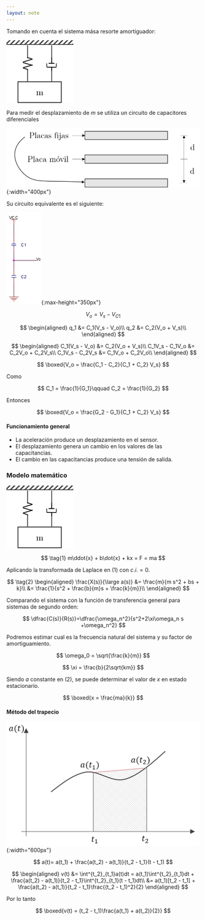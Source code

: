 ```yaml
---
layout: note
---
```


Tomando en cuenta el sistema mása resorte amortiguador:

![Fig sistema masa resorte](../../img/sistemaMasaResorteAmortiguador.png)

Para medir el desplazamiento de $m$ se utiliza un circuito de capacitores diferenciales

![Fig placas paralelas](../../img/capacitorDiferencial.png){:width="400px"}

Su circuito equivalente es el siguiente:

![Fig circuito equivalente](../../img/capacitorDiferencialCEquivalente.png.jpg){:max-height="350px"}

$$
V_o = V_s - V_{C1}
$$

$$
\begin{aligned}
    q_1 &= C_1(V_s - V_o)\\
    q_2 &= C_2(V_o + V_s)\\
\end{aligned}
$$

$$
\begin{aligned}
    C_1(V_s - V_o) &= C_2(V_o + V_s)\\
    C_1V_s - C_1V_o &= C_2V_o + C_2V_s\\
    C_1V_s - C_2V_s &= C_1V_o + C_2V_o\\
\end{aligned}
$$

$$
\boxed{V_o = \frac{C_1 - C_2}{C_1 + C_2} V_s}
$$

Como

$$
C_1 = \frac{1}{G_1}\qquad C_2 = \frac{1}{G_2}
$$

Entonces

$$
\boxed{V_o = \frac{G_2 - G_1}{C_1 + C_2} V_s}
$$

#### Funcionamiento general
* La aceleración produce un desplazamiento en el sensor.
* El desplazamiento genera un cambio en los valores de las capacitancias.
* El cambio en las capacitancias produce una tensión de salida.

### Modelo matemático

![fig masa resorte amortiguador](../../img/sistemaMasaResorteAmortiguador.png)

$$
\tag{1}
m\ddot{x} + b\dot{x} + kx = F = ma
$$

Aplicando la transformada de Laplace en $(1)$ con $c.i. = 0$.

$$
\tag{2}
\begin{aligned}
    \frac{X(s)}{\large a(s)} &= \frac{m}{m s^2  + bs + k}\\
    &= \frac{1}{s^2  + \frac{b}{m}s + \frac{k}{m}}\\
\end{aligned}
$$

Comparando el sistema con la función de transferencia general para sistemas de segundo orden:

$$
\dfrac{C(s)}{R(s)}=\dfrac{\omega_n^2}{s^2+2\xi\omega_n s +\omega_n^2}
$$

Podremos estimar cual es la frecuencia natural del sistema y su factor de amortiguamiento.

$$
\omega_0 = \sqrt{\frac{k}{m}}
$$

$$
\xi = \frac{b}{2\sqrt{km}}
$$

Siendo $a$ constante en $(2)$, se puede determinar el valor de $x$ en estado estacionario.

$$
\boxed{x = \frac{ma}{k}}
$$

#### Método del trapecio
![funcion a(t) método trapecio](../../img/metodoTrapecio_a_t.png){:width="600px"}

$$
a(t)= a(t_1) + \frac{a(t_2) - a(t_1)}{t_2 - t_1}(t - t_1)
$$

$$
\begin{aligned}
v(t) &= \int^{t_2}_{t_1}a(t)dt = a(t_1)\int^{t_2}_{t_1}dt + \frac{a(t_2) - a(t_1)}{t_2 - t_1}\int^{t_2}_{t_1}(t - t_1)dt\\
&= a(t_1)[t_2 - t_1] + \frac{a(t_2) - a(t_1)}{t_2 - t_1}\frac{(t_2 - t_1)^2}{2}
\end{aligned}
$$

Por lo tanto

$$
\boxed{v(t) = (t_2 - t_1)\frac{a(t_1) + a(t_2)}{2}}
$$

